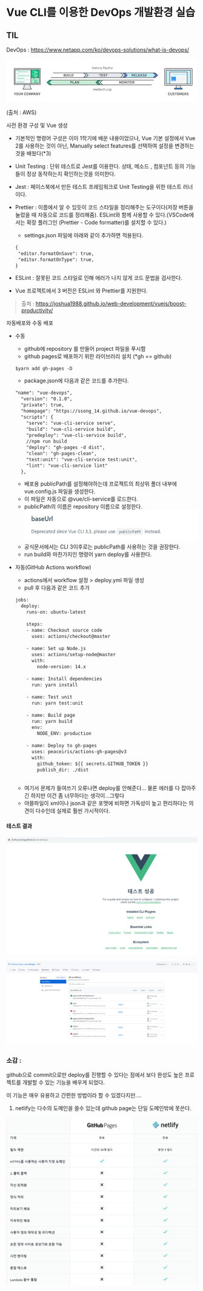 # Vue CLI를 이용한 DevOps 개발환경 실습

## TIL

DevOps : https://www.netapp.com/ko/devops-solutions/what-is-devops/

![image-20211228101553493](README.assets/image-20211228101553493.png)

(출처 : AWS)







사전 환경 구성 및 Vue 생성

- 기본적인 명령어 구성은 이미 1학기에 배운 내용이었으나, Vue 기본 설정에서 Vue 2를 사용하는 것이 아닌, Manually select features를 선택하여 설정을 변경하는 것을 배웠다(*3)

- Unit Testing :  단위 테스트로 Jest를 이용한다. 상태, 메소드 , 컴포넌트 등의 기능들이 정상 동작하는지 확인하는것을 의미한다.

- Jest : 페이스북에서 만든 테스트 프레임워크로 Unit Testing을 위한 테스트 러너이다.

- Prettier : 이름에서 알 수 있듯이 코드 스타일을 정리해주는 도구이다(저장 버튼을 눌렀을 때 자동으로 코드를 정리해줌). ESLint와 함께 사용할 수 있다.(VSCode에서는 확장 플러그인 (Prettier - Code formatter)를 설치할 수 있다.)

  - settings.json 파일에 아래와 같이 추가하면 적용된다.

  ```
  {
   "editor.formatOnSave": true,
   "editor.formatOnType": true,
  }
  ```

  

- ESLint : 잘못된 코드 스타일로 인해 에러가 나지 않게 코드 문법을 검사한다.

- Vue 프로젝트에서 3 버전은 ESLint 와 Prettier를 지원한다.

> 출처 : https://joshua1988.github.io/web-development/vuejs/boost-productivity/





자동배포와 수동 배포

- 수동 

  - github에 repository 를 만들어 project 파일을 푸시함
  - github pages로 배포하기 위한 라이브러리 설치 (*gh == github)

  ```
  $yarn add gh-pages -D
  ```

  - package.json에 다음과 같은 코드를 추가한다.

  ```
  "name": "vue-devops",
    "version": "0.1.0",
    "private": true,
    "homepage": "https://ssong_14.github.io/vue-devops",
    "scripts": {
      "serve": "vue-cli-service serve",
      "build": "vue-cli-service build",
      "predeploy": "vue-cli-service build",
      //npm run build
      "deploy": "gh-pages -d dist",
      "clean": "gh-pages-clean",
      "test:unit": "vue-cli-service test:unit",
      "lint": "vue-cli-service lint"
    },
  ```

  - 배포용 publicPath를 설정해야하는데 프로젝트의 최상위 폴더 내부에 vue.config.js 파일을 생성한다.
  - 이 파일은 자동으로 @vue/cli-service를 로드한다.
  - publicPath의 이름은 repository 이름으로 설정한다.![image-20211221110431284](README.assets/image-20211221110431284.png)
  - 공식문서에서는 CLI 3이후로는 publicPath를 사용하는 것을 권장한다.
  - run build와 마찬가지인 명령어 yarn deploy를 사용한다.

- 자동(GitHub Actions workflow)

  - actions에서 workflow 설정 > deploy.yml 파일 생성
  - pull 후 다음과 같은 코드 추가

  ```
  jobs:
    deploy:
      runs-on: ubuntu-latest
  
      steps:
      - name: Checkout source code
        uses: actions/checkout@master
  
      - name: Set up Node.js
        uses: actions/setup-node@master
        with:
          node-version: 14.x
  
      - name: Install dependencies
        run: yarn install
        
      - name: Test unit
        run: yarn test:unit
  
      - name: Build page
        run: yarn build
        env:
          NODE_ENV: production
  
      - name: Deploy to gh-pages
        uses: peaceiris/actions-gh-pages@v3
        with:
          github_token: ${{ secrets.GITHUB_TOKEN }}
          publish_dir: ./dist
  
  
  ```

  - 여기서 문제가 들여쓰기 오류나면 deploy를 안해준다... 물론 에러를 다 잡아주긴 하지만 이건 좀 너무하다는 생각이...그렇다
  - 야믈파일이 xml이나 json과 같은 포맷에 비하면 가독성이 높고 편리하다는 의견이 다수인데 실제로 훨씬 가시적이다.







#### 테스트 결과

![vue-site](vue-site.png)









![vue-workflow](vue-workflow.png)





### 소감 :

github으로 commit으로만 deploy를 진행할 수 있다는 점에서 보다 완성도 높은 프로젝트를 개발할 수 있는 기능을 배우게 되었다.

이 기능은 매우 유용하고 간편한 방법이라 할 수 있겠다지만....

1. netlify는 다수의 도메인을 쓸수 있는데 github page는 단일 도메인밖에 못쓴다.

   







![image-20211228100212508](README.assets/image-20211228100212508.png)

​		 
